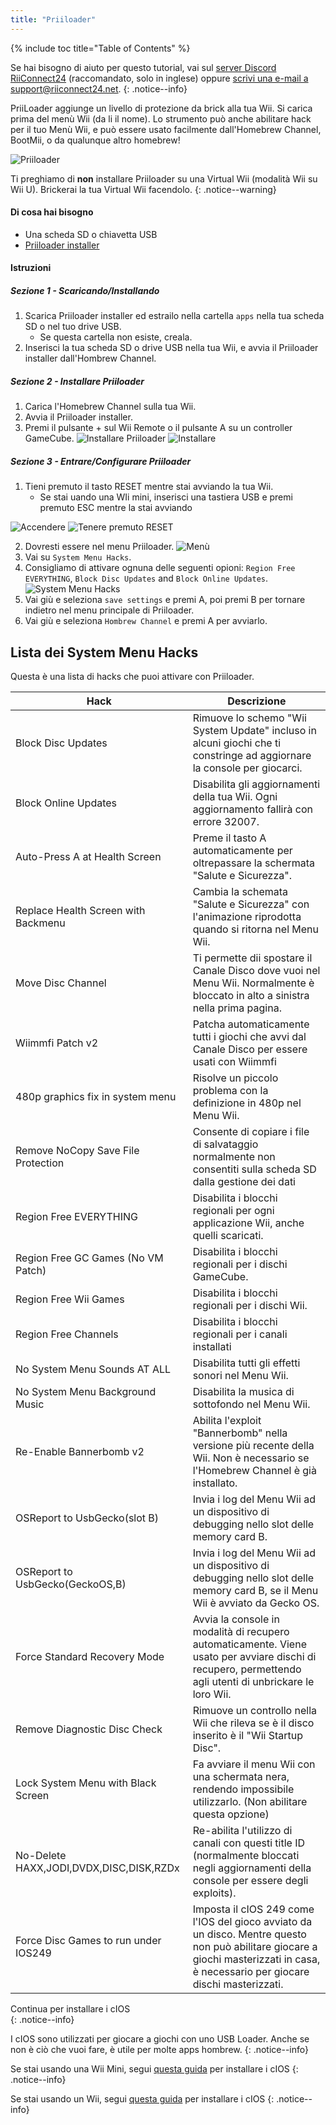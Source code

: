 ```yaml
---
title: "Priiloader"
---
```


{% include toc title="Table of Contents" %}

Se hai bisogno di aiuto per questo tutorial, vai sul [server Discord RiiConnect24](https://discord.gg/b4Y7jfD) (raccomandato, solo in inglese) oppure [scrivi una e-mail a support@riiconnect24.net](mailto:support@riiconnect24.net).
{: .notice--info}

PriiLoader aggiunge un livello di protezione da brick alla tua Wii. Si carica prima del menù Wii (da li il nome). Lo strumento può anche abilitare hack per il tuo Menù Wii, e può essere usato facilmente dall'Homebrew Channel, BootMii, o da qualunque altro homebrew!

![Priiloader](/images/priiloader.jpg)

Ti preghiamo di **non** installare Priiloader su una Virtual Wii (modalità Wii su Wii U). Brickerai la tua Virtual Wii facendolo.
{: .notice--warning}

#### Di cosa hai bisogno
* Una scheda SD o chiavetta USB
* [Priiloader installer](assets/files/Priiloader_v0_9.zip)

#### Istruzioni
##### Sezione 1 - Scaricando/Installando

1. Scarica Priiloader installer ed estrailo nella cartella `apps` nella tua scheda SD o nel tuo drive USB.
    * Se questa cartella non esiste, creala.
2. Inserisci la tua scheda SD o drive USB nella tua Wii, e avvia il Priiloader installer dall'Hombrew Channel.

##### Sezione 2 - Installare Priiloader

1. Carica l'Homebrew Channel sulla tua Wii.
2. Avvia il Priiloader installer.
3. Premi il pulsante + sul Wii Remote o il pulsante A su un controller GameCube. ![Installare Priiloader](/images/Priiloader/2.png) ![Installare](/images/Priiloader/3.png)

##### Sezione 3 - Entrare/Configurare Priiloader

1. Tieni premuto il tasto RESET mentre stai avviando la tua Wii.
    * Se stai uando una WIi mini, inserisci una tastiera USB e premi premuto ESC mentre la stai avviando

![Accendere](/images/Priiloader/5.jpg) ![Tenere premuto RESET](/images/Priiloader/4.jpg)

2. Dovresti essere nel menu Priiloader. ![Menù](/images/Priiloader/6.png)
3. Vai su `System Menu Hacks`.
4. Consigliamo di attivare ognuna delle seguenti opioni: `Region Free EVERYTHING`, `Block Disc Updates` and `Block Online Updates`. ![System Menu Hacks](/images/Priiloader/7.png)
1. Vai giù e seleziona `save settings` e premi A, poi premi B per tornare indietro nel menu principale di Priiloader.
1. Vai giù e seleziona `Hombrew Channel` e premi A per avviarlo.

## Lista dei System Menu Hacks

Questa è una lista di hacks che puoi attivare con Priiloader.

| Hack                                    | Descrizione                                                                                                                                                                        |
| --------------------------------------- | ---------------------------------------------------------------------------------------------------------------------------------------------------------------------------------- |
| Block Disc Updates                      | Rimuove lo schemo "Wii System Update" incluso in alcuni giochi che ti constringe ad aggiornare la console per giocarci.                                                            |
| Block Online Updates                    | Disabilita gli aggiornamenti della tua Wii. Ogni aggiornamento fallirà con errore 32007.                                                                                           |
| Auto-Press A at Health Screen           | Preme il tasto A automaticamente per oltrepassare la schermata "Salute e Sicurezza".                                                                                               |
| Replace Health Screen with Backmenu     | Cambia la schemata "Salute e Sicurezza" con l'animazione riprodotta quando si ritorna nel Menu Wii.                                                                                |
| Move Disc Channel                       | Ti permette dii spostare il Canale Disco dove vuoi nel Menu Wii. Normalmente è bloccato in alto a sinistra nella prima pagina.                                                     |
| Wiimmfi Patch v2                        | Patcha automaticamente tutti i giochi che avvi dal Canale Disco per essere usati con Wiimmfi                                                                                       |
| 480p graphics fix in system menu        | Risolve un piccolo problema con la definizione in 480p nel Menu Wii.                                                                                                               |
| Remove NoCopy Save File Protection      | Consente di copiare i file di salvataggio normalmente non consentiti sulla scheda SD dalla gestione dei dati                                                                       |
| Region Free EVERYTHING                  | Disabilita i blocchi regionali per ogni applicazione Wii, anche quelli scaricati.                                                                                                  |
| Region Free GC Games (No VM Patch)      | Disabilita i blocchi regionali per i dischi GameCube.                                                                                                                              |
| Region Free Wii Games                   | Disabilita i blocchi regionali per i dischi Wii.                                                                                                                                   |
| Region Free Channels                    | Disabilita i blocchi regionali per i canali installati                                                                                                                             |
| No System Menu Sounds AT ALL            | Disabilita tutti gli effetti sonori nel Menu Wii.                                                                                                                                  |
| No System Menu Background Music         | Disabilita la musica di sottofondo nel Menu Wii.                                                                                                                                   |
| Re-Enable Bannerbomb v2                 | Abilita l'exploit "Bannerbomb" nella versione più recente della Wii. Non è necessario se l'Homebrew Channel è già installato.                                                      |
| OSReport to UsbGecko(slot B)            | Invia i log del Menu Wii ad un dispositivo di debugging nello slot delle memory card B.                                                                                            |
| OSReport to UsbGecko(GeckoOS,B)         | Invia i log del Menu Wii ad un dispositivo di debugging nello slot delle memory card B, se il Menu Wii è avviato da Gecko OS.                                                      |
| Force Standard Recovery Mode            | Avvia la console in modalità di recupero automaticamente. Viene usato per avviare dischi di recupero, permettendo agli utenti di unbrickare le loro Wii.                           |
| Remove Diagnostic Disc Check            | Rimuove un controllo nella Wii che rileva se è il disco inserito è il "Wii Startup Disc".                                                                                          |
| Lock System Menu with Black Screen      | Fa avviare il menu Wii con una schermata nera, rendendo impossibile utilizzarlo. (Non abilitare questa opzione)                                                                    |
| No-Delete HAXX,JODI,DVDX,DISC,DISK,RZDx | Re-abilita l'utilizzo di canali con questi title ID (normalmente bloccati negli aggiornamenti della console per essere degli exploits).                                            |
| Force Disc Games to run under IOS249    | Imposta il cIOS 249 come l'IOS del gioco avviato da un disco. Mentre questo non può abilitare giocare a giochi masterizzati in casa, è necessario per giocare dischi masterizzati. |


Continua per installare i cIOS<br>
{: .notice--info}

I cIOS sono utilizzati per giocare a giochi con uno USB Loader. Anche se non è ciò che vuoi fare, è utile per molte apps hombrew.
{: .notice--info}

Se stai usando una Wii Mini, segui [questa guida](cios-mini) per installare i cIOS
{: .notice--info}

Se stai usando un Wii, segui [questa guida](cios) per installare i cIOS
{: .notice--info}
